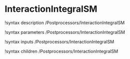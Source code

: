 <!-- MOOSE Documentation Stub: Remove this when content is added. -->

# InteractionIntegralSM
!syntax description /Postprocessors/InteractionIntegralSM

!syntax parameters /Postprocessors/InteractionIntegralSM

!syntax inputs /Postprocessors/InteractionIntegralSM

!syntax children /Postprocessors/InteractionIntegralSM
